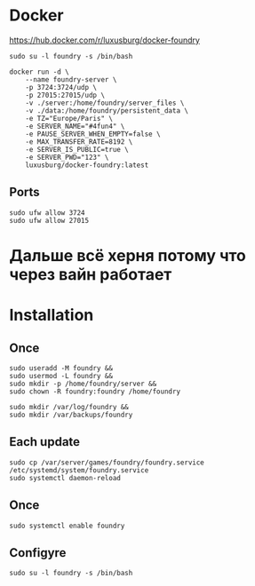 # Docker
https://hub.docker.com/r/luxusburg/docker-foundry
```shell
sudo su -l foundry -s /bin/bash

docker run -d \
    --name foundry-server \
    -p 3724:3724/udp \
    -p 27015:27015/udp \
    -v ./server:/home/foundry/server_files \
    -v ./data:/home/foundry/persistent_data \
    -e TZ="Europe/Paris" \
    -e SERVER_NAME="#4fun4" \
    -e PAUSE_SERVER_WHEN_EMPTY=false \
    -e MAX_TRANSFER_RATE=8192 \
    -e SERVER_IS_PUBLIC=true \
    -e SERVER_PWD="123" \
    luxusburg/docker-foundry:latest
```

## Ports
```shell
sudo ufw allow 3724
sudo ufw allow 27015
```


# Дальше всё херня потому что через вайн работает
# Installation
## Once
```shell
sudo useradd -M foundry &&
sudo usermod -L foundry &&
sudo mkdir -p /home/foundry/server &&
sudo chown -R foundry:foundry /home/foundry

sudo mkdir /var/log/foundry &&
sudo mkdir /var/backups/foundry
```

## Each update
```shell
sudo cp /var/server/games/foundry/foundry.service /etc/systemd/system/foundry.service
sudo systemctl daemon-reload
```

## Once
```shell
sudo systemctl enable foundry
```
## Configyre 
```shell
sudo su -l foundry -s /bin/bash
```